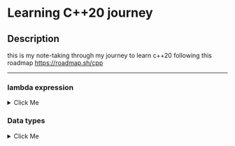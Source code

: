 
# Learning C++20 journey

## Description
this is my note-taking through my journey to learn c++20 following this roadmap https://roadmap.sh/cpp

---
### lambda expression
<details>

<summary>Click Me </summary>

 
this expression:
```c++
struct
	{
	 	void operator()(int x) {
	 		std::cout << x << "\n";
	    }
    } something;
```
can be translated to:
```c++
[](int x){
    std::cout << x << "\n";
}
```
example code:
```c++
#include <stdio.h>
#include <iostream>
#include <algorithm>


int main() {
	std::vector<int> v{1, 2, 3, 4, 5, 6};

	std::for_each(v.begin(), v.end(), [](int x){
        if (x % 2 == 0) {
			std::cout << x << " is even number\n";
		} else {
			std::cout << x << " is odd number\n";
		}
	});
	return 0;
}

// output
// 1 is odd number
// 2 is even number
// 3 is odd number
// 4 is even number
// 5 is odd number
// 6 is even number
```
in case u wanna acess a variable declared in the upper scope u have to pass it here:
```c++
// [cc](p){fd}
// [capture clause](perimeters){function definition}
int d = 3;
[d](...){...}
// if you wanna access and modify the variable
[&d](...){...}
// if you wanna access all upper scope variables without changing them
[=](...){...}
```
</details>

### Data types

<details>

<summary>Click Me </summary>

Oga Boga
</details>
